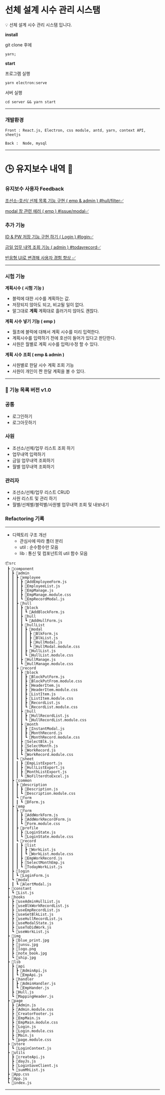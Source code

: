 # 선체 설계 시수 관리 시스탬

<aside>
💡 선체 설계 시수 관리 시스탬 입니다.

</aside>

**install**

git clone 후에

```tsx
yarn;
```

**start**

프로그램 실행

```tsx
yarn electron:serve
```

서버 실행

```tsx
cd server && yarn start
```

---

### 개발환경

```tsx
Front : React.js, Electron, css module, antd, yarn, context API, sheetjs

Back :  Node, mysql
```

---

# 🕒 유지보수 내역 🏁

### 유지보수 사용자 Feedback

[조선소-호선/ 선체 목록 기능 구현 ( emp & admin ) #hull/filter✅](https://github.com/yeongi/work-manage/pull/3)

[modal 창 관련 에러 ( emp ) #issue/modal✅](https://github.com/yeongi/work-manage/pull/5)

### 추가 기능

[ID & PW 저장 기능 구현 하기 ( Login ) #login✅](https://github.com/yeongi/work-manage/pull/6)

[금일 업무 내역 조회 기능 ( admin ) #todayrecord✅](https://github.com/yeongi/work-manage/pull/2)

[반응형 UI로 변경해 사용자 경험 향상 ✅](https://github.com/yeongi/work-manage/wiki/%EB%B0%98%EC%9D%91%ED%98%95-ui%EB%A1%9C-%EB%A6%AC%ED%8E%99%ED%86%A0%EB%A7%81-%ED%95%98%EA%B8%B0)

---

### 시험 기능

**계획시수 ( 시험 기능 )**

- 블럭에 대한 시수를 계획하는 값.
- 저장되지 않아도 되고, 비교될 일이 없다.
- 말그대로 **계획** 계획대로 흘러가지 않아도 괜찮다.

**계획 시수 넣기 기능 ( emp )**

- 월초에 블럭에 대해서 계획 시수를 미리 입력한다.
- 계획시수를 입력하기 전에 호선이 들어가 있다고 판단한다.
- 사원은 월별로 계획 시수를 입력/수정 할 수 있다.

**계획 시수 조회 ( emp & admin )**

- 사원별로 한달 시수 계획 조회 기능
- 사원이 개인이 짠 한달 계획을 볼 수 있다.

---
### 🚀 기능 목록 버전 v1.0


### 공통

- 로그인하기
- 로그아웃하기

### 사원

- 조선소/선체/업무 리스트 조회 하기
- 업무내역 입력하기
- 금일 업무내역 조회하기
- 월별 업무내역 조회하기

### 관리자

- 조선소/선체/업무 리스트 CRUD
- 사원 리스트 및 관리 하기
- 월별/선체별/블럭별/사원별 업무내역 조회 및 내보내기

### Refactoring 기록

---

- 디렉토리 구조 개선
  - 관심사에 따라 폴더 분리
  - util : 순수함수만 모음
  - lib : 통신 및 컴포넌트의 util 함수 모음

```
📦src
 ┣ 📂component
 ┃ ┣ 📂admin
 ┃ ┃ ┣ 📂employee
 ┃ ┃ ┃ ┣ 📜AddEmployeeForm.js
 ┃ ┃ ┃ ┣ 📜EmployeeList.js
 ┃ ┃ ┃ ┣ 📜EmpManage.js
 ┃ ┃ ┃ ┣ 📜EmpManage.module.css
 ┃ ┃ ┃ ┗ 📜EmpRecordModal.js
 ┃ ┃ ┣ 📂hull
 ┃ ┃ ┃ ┣ 📂block
 ┃ ┃ ┃ ┃ ┗ 📜AddBlockForm.js
 ┃ ┃ ┃ ┣ 📂hull
 ┃ ┃ ┃ ┃ ┗ 📜AddHullForm.js
 ┃ ┃ ┃ ┣ 📂hullList
 ┃ ┃ ┃ ┃ ┣ 📂modal
 ┃ ┃ ┃ ┃ ┃ ┣ 📜BlkForm.js
 ┃ ┃ ┃ ┃ ┃ ┣ 📜BlkList.js
 ┃ ┃ ┃ ┃ ┃ ┣ 📜HullModal.js
 ┃ ┃ ┃ ┃ ┃ ┗ 📜HullModal.module.css
 ┃ ┃ ┃ ┃ ┣ 📜HullList.js
 ┃ ┃ ┃ ┃ ┗ 📜HullList.module.css
 ┃ ┃ ┃ ┣ 📜HullManage.js
 ┃ ┃ ┃ ┗ 📜HullManage.module.css
 ┃ ┃ ┣ 📂record
 ┃ ┃ ┃ ┣ 📂block
 ┃ ┃ ┃ ┃ ┣ 📜BlockPutForm.js
 ┃ ┃ ┃ ┃ ┣ 📜BlockPutFrom.module.css
 ┃ ┃ ┃ ┃ ┣ 📜HeaderItem.js
 ┃ ┃ ┃ ┃ ┣ 📜HeaderItem.module.css
 ┃ ┃ ┃ ┃ ┣ 📜ListItem.js
 ┃ ┃ ┃ ┃ ┣ 📜ListItem.module.css
 ┃ ┃ ┃ ┃ ┣ 📜RecordList.js
 ┃ ┃ ┃ ┃ ┗ 📜RecordList.module.css
 ┃ ┃ ┃ ┣ 📂hull
 ┃ ┃ ┃ ┃ ┣ 📜HullRecordList.js
 ┃ ┃ ┃ ┃ ┗ 📜HullRecordList.module.css
 ┃ ┃ ┃ ┣ 📂month
 ┃ ┃ ┃ ┃ ┣ 📜InstantModal.js
 ┃ ┃ ┃ ┃ ┣ 📜MonthRecord.js
 ┃ ┃ ┃ ┃ ┗ 📜MonthRecord.module.css
 ┃ ┃ ┃ ┣ 📜SelectBlk.js
 ┃ ┃ ┃ ┣ 📜SelectMonth.js
 ┃ ┃ ┃ ┣ 📜WorkRecord.js
 ┃ ┃ ┃ ┗ 📜WorkRecord.module.css
 ┃ ┃ ┗ 📂sheet
 ┃ ┃ ┃ ┣ 📜EmpListExport.js
 ┃ ┃ ┃ ┣ 📜HullListExport.js
 ┃ ┃ ┃ ┣ 📜MonthListExport.js
 ┃ ┃ ┃ ┗ 📜NoFilterdtoExcel.js
 ┃ ┣ 📂common
 ┃ ┃ ┣ 📂description
 ┃ ┃ ┃ ┣ 📜Description.js
 ┃ ┃ ┃ ┗ 📜Description.module.css
 ┃ ┃ ┗ 📂form
 ┃ ┃ ┃ ┗ 📜DForm.js
 ┃ ┣ 📂emp
 ┃ ┃ ┣ 📂form
 ┃ ┃ ┃ ┣ 📜AddWorkForm.js
 ┃ ┃ ┃ ┣ 📜AddWorkRecordForm.js
 ┃ ┃ ┃ ┗ 📜Form.module.css
 ┃ ┃ ┣ 📂profile
 ┃ ┃ ┃ ┣ 📜LoginState.js
 ┃ ┃ ┃ ┗ 📜LoginState.module.css
 ┃ ┃ ┗ 📂record
 ┃ ┃ ┃ ┣ 📂list
 ┃ ┃ ┃ ┃ ┣ 📜WorkList.js
 ┃ ┃ ┃ ┃ ┗ 📜WorkList.module.css
 ┃ ┃ ┃ ┣ 📜EmpWorkRecord.js
 ┃ ┃ ┃ ┣ 📜SelectMonthEmp.js
 ┃ ┃ ┃ ┗ 📜TodayWorkList.js
 ┃ ┣ 📂login
 ┃ ┃ ┗ 📜LoginForm.js
 ┃ ┗ 📂modal
 ┃ ┃ ┗ 📜AlertModal.js
 ┣ 📂constant
 ┃ ┗ 📜List.js
 ┣ 📂hooks
 ┃ ┣ 📜useAdminHullList.js
 ┃ ┣ 📜useBlkWorkRecordList.js
 ┃ ┣ 📜useEmpRecordList.js
 ┃ ┣ 📜useGetBlkList.js
 ┃ ┣ 📜useHullRecordList.js
 ┃ ┣ 📜useModalState.js
 ┃ ┣ 📜useToDidWork.js
 ┃ ┗ 📜useWorkList.js
 ┣ 📂img
 ┃ ┣ 📜blue_print.jpg
 ┃ ┣ 📜junsu.jpg
 ┃ ┣ 📜logo.png
 ┃ ┣ 📜note_book.jpg
 ┃ ┗ 📜ship.jpg
 ┣ 📂lib
 ┃ ┣ 📂api
 ┃ ┃ ┣ 📜AdminApi.js
 ┃ ┃ ┗ 📜EmpApi.js
 ┃ ┣ 📂handler
 ┃ ┃ ┣ 📜AdminHandler.js
 ┃ ┃ ┗ 📜EmpHander.js
 ┃ ┣ 📜Hull.js
 ┃ ┗ 📜MappingHeader.js
 ┣ 📂page
 ┃ ┣ 📜Admin.js
 ┃ ┣ 📜Admin.module.css
 ┃ ┣ 📜CreatorFooter.js
 ┃ ┣ 📜EmpMain.js
 ┃ ┣ 📜EmpMain.module.css
 ┃ ┣ 📜Login.js
 ┃ ┣ 📜Login.module.css
 ┃ ┣ 📜Main.js
 ┃ ┗ 📜page.module.css
 ┣ 📂store
 ┃ ┗ 📜LoginContext.js
 ┣ 📂utils
 ┃ ┣ 📜createApi.js
 ┃ ┣ 📜dayJs.js
 ┃ ┣ 📜LoginSaveClient.js
 ┃ ┗ 📜sumMhList.js
 ┣ 📜App.css
 ┣ 📜App.js
 ┗ 📜index.js
```

---

